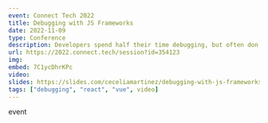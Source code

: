 ```yaml
---
event: Connect Tech 2022
title: Debugging with JS Frameworks
date: 2022-11-09
type: Conference
description: Developers spend half their time debugging, but often don't have an effective process or understanding of debugging tools. JS frameworks like React, Angular, and Vue add to the complexity of debugging. This talk will break down an approach for JS Framework debugging, including how to use tools effectively to identify common patterns of bugs. Regardless of what framework you use or your level of debugging experience, this talk will help you debug more confidently.
url: https://2022.connect.tech/session?id=354123
img:
embed: 7C1ycDhrKPc
video:
slides: https://slides.com/ceceliamartinez/debugging-with-js-frameworks
tags: ["debugging", "react", "vue", video]
---
```

event
